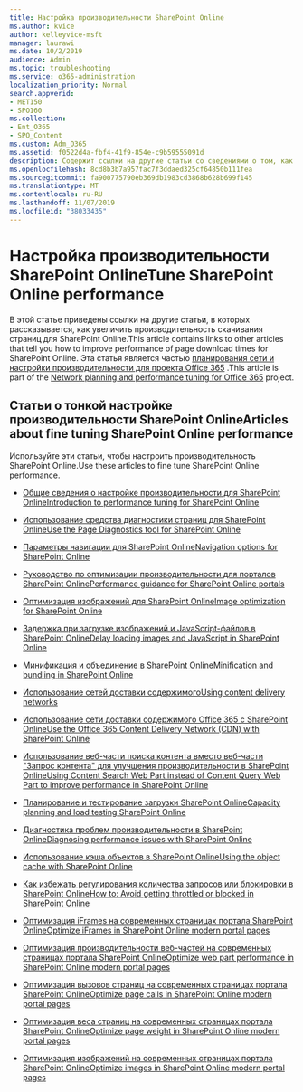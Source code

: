```yaml
---
title: Настройка производительности SharePoint Online
ms.author: kvice
author: kelleyvice-msft
manager: laurawi
ms.date: 10/2/2019
audience: Admin
ms.topic: troubleshooting
ms.service: o365-administration
localization_priority: Normal
search.appverid:
- MET150
- SPO160
ms.collection:
- Ent_O365
- SPO_Content
ms.custom: Adm_O365
ms.assetid: f0522d4a-fbf4-41f9-854e-c9b59555091d
description: Содержит ссылки на другие статьи со сведениями о том, как увеличить производительность скачивания страниц для SharePoint Online.
ms.openlocfilehash: 8cd8b3b7a957fac7f3ddaed325cf64850b111fea
ms.sourcegitcommit: fa900775790eb369db1983cd3868b628b699f145
ms.translationtype: MT
ms.contentlocale: ru-RU
ms.lasthandoff: 11/07/2019
ms.locfileid: "38033435"
---
```

# <a name="tune-sharepoint-online-performance"></a><span data-ttu-id="098f3-103">Настройка производительности SharePoint Online</span><span class="sxs-lookup"><span data-stu-id="098f3-103">Tune SharePoint Online performance</span></span>

<span data-ttu-id="098f3-104">В этой статье приведены ссылки на другие статьи, в которых рассказывается, как увеличить производительность скачивания страниц для SharePoint Online.</span><span class="sxs-lookup"><span data-stu-id="098f3-104">This article contains links to other articles that tell you how to improve performance of page download times for SharePoint Online.</span></span> <span data-ttu-id="098f3-105">Эта статья является частью [планирования сети и настройки производительности для проекта Office 365](https://aka.ms/tune) .</span><span class="sxs-lookup"><span data-stu-id="098f3-105">This article is part of the [Network planning and performance tuning for Office 365](https://aka.ms/tune) project.</span></span>

## <a name="articles-about-fine-tuning-sharepoint-online-performance"></a><span data-ttu-id="098f3-106">Статьи о тонкой настройке производительности SharePoint Online</span><span class="sxs-lookup"><span data-stu-id="098f3-106">Articles about fine tuning SharePoint Online performance</span></span>

<span data-ttu-id="098f3-107">Используйте эти статьи, чтобы настроить производительность SharePoint Online.</span><span class="sxs-lookup"><span data-stu-id="098f3-107">Use these articles to fine tune SharePoint Online performance.</span></span>
  
- [<span data-ttu-id="098f3-108">Общие сведения о настройке производительности для SharePoint Online</span><span class="sxs-lookup"><span data-stu-id="098f3-108">Introduction to performance tuning for SharePoint Online</span></span>](introduction-to-performance-tuning-for-sharepoint-online.md)

- [<span data-ttu-id="098f3-109">Использование средства диагностики страниц для SharePoint Online</span><span class="sxs-lookup"><span data-stu-id="098f3-109">Use the Page Diagnostics tool for SharePoint Online</span></span>](page-diagnostics-for-spo.md)

- [<span data-ttu-id="098f3-110">Параметры навигации для SharePoint Online</span><span class="sxs-lookup"><span data-stu-id="098f3-110">Navigation options for SharePoint Online</span></span>](navigation-options-for-sharepoint-online.md)

- [<span data-ttu-id="098f3-111">Руководство по оптимизации производительности для порталов SharePoint Online</span><span class="sxs-lookup"><span data-stu-id="098f3-111">Performance guidance for SharePoint Online portals</span></span>](https://docs.microsoft.com/sharepoint/dev/solution-guidance/portal-performance)

- [<span data-ttu-id="098f3-112">Оптимизация изображений для SharePoint Online</span><span class="sxs-lookup"><span data-stu-id="098f3-112">Image optimization for SharePoint Online</span></span>](image-optimization-for-sharepoint-online.md)

- [<span data-ttu-id="098f3-113">Задержка при загрузке изображений и JavaScript-файлов в SharePoint Online</span><span class="sxs-lookup"><span data-stu-id="098f3-113">Delay loading images and JavaScript in SharePoint Online</span></span>](delay-loading-images-and-javascript-in-sharepoint-online.md)

- [<span data-ttu-id="098f3-114">Минификация и объединение в SharePoint Online</span><span class="sxs-lookup"><span data-stu-id="098f3-114">Minification and bundling in SharePoint Online</span></span>](minification-and-bundling-in-sharepoint-online.md)

- [<span data-ttu-id="098f3-115">Использование сетей доставки содержимого</span><span class="sxs-lookup"><span data-stu-id="098f3-115">Using content delivery networks</span></span>](using-content-delivery-networks-with-sharepoint-online.md)

- [<span data-ttu-id="098f3-116">Использование сети доставки содержимого Office 365 с SharePoint Online</span><span class="sxs-lookup"><span data-stu-id="098f3-116">Use the Office 365 Content Delivery Network (CDN) with SharePoint Online</span></span>](use-office-365-cdn-with-spo.md)

- [<span data-ttu-id="098f3-117">Использование веб-части поиска контента вместо веб-части "Запрос контента" для улучшения производительности в SharePoint Online</span><span class="sxs-lookup"><span data-stu-id="098f3-117">Using Content Search Web Part instead of Content Query Web Part to improve performance in SharePoint Online</span></span>](using-content-search-web-part-instead-of-content-query-web-part-to-improve-perfo.md)

- [<span data-ttu-id="098f3-118">Планирование и тестирование загрузки SharePoint Online</span><span class="sxs-lookup"><span data-stu-id="098f3-118">Capacity planning and load testing SharePoint Online</span></span>](capacity-planning-and-load-testing-sharepoint-online.md)

- [<span data-ttu-id="098f3-119">Диагностика проблем производительности в SharePoint Online</span><span class="sxs-lookup"><span data-stu-id="098f3-119">Diagnosing performance issues with SharePoint Online</span></span>](diagnosing-performance-issues-with-sharepoint-online.md)

- [<span data-ttu-id="098f3-120">Использование кэша объектов в SharePoint Online</span><span class="sxs-lookup"><span data-stu-id="098f3-120">Using the object cache with SharePoint Online</span></span>](using-the-object-cache-with-sharepoint-online.md)

- [<span data-ttu-id="098f3-121">Как избежать регулирования количества запросов или блокировки в SharePoint Online</span><span class="sxs-lookup"><span data-stu-id="098f3-121">How to: Avoid getting throttled or blocked in SharePoint Online</span></span>](https://msdn.microsoft.com/library/office/dn889829.aspx)

- [<span data-ttu-id="098f3-122">Оптимизация iFrames на современных страницах портала SharePoint Online</span><span class="sxs-lookup"><span data-stu-id="098f3-122">Optimize iFrames in SharePoint Online modern portal pages</span></span>](modern-iframe-optimization.md)

- [<span data-ttu-id="098f3-123">Оптимизация производительности веб-частей на современных страницах портала SharePoint Online</span><span class="sxs-lookup"><span data-stu-id="098f3-123">Optimize web part performance in SharePoint Online modern portal pages</span></span>](modern-web-part-optimization.md)

- [<span data-ttu-id="098f3-124">Оптимизация вызовов страниц на современных страницах портала SharePoint Online</span><span class="sxs-lookup"><span data-stu-id="098f3-124">Optimize page calls in SharePoint Online modern portal pages</span></span>](modern-page-call-optimization.md)

- [<span data-ttu-id="098f3-125">Оптимизация веса страниц на современных страницах портала SharePoint Online</span><span class="sxs-lookup"><span data-stu-id="098f3-125">Optimize page weight in SharePoint Online modern portal pages</span></span>](modern-page-weight-optimization.md)

- [<span data-ttu-id="098f3-126">Оптимизация изображений на современных страницах портала SharePoint Online</span><span class="sxs-lookup"><span data-stu-id="098f3-126">Optimize images in SharePoint Online modern portal pages</span></span>](modern-image-optimization.md)
